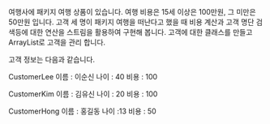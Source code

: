 여행사에 패키지 여행 상품이 있습니다. 여행 비용은 15세 이상은 100만원, 그 미만은 50만원 입니다.
고객 세 명이 패키지 여행을 떠난다고 했을 때 비용 계산과 고객 명단 검색등에 대한 연산을 스트림을 활용하여 구현해 봅니다.
고객에 대한 클래스를 만들고 ArrayList로 고객을 관리 합니다.

고객 정보는 다음과 같습니다.

CustomerLee
이름 : 이순신
나이 : 40
비용 : 100

CustomerKim
이름 : 김유신
나이 : 20
비용 : 100

CustomerHong
이름 : 홍길동
나이 :13
비용 : 50
